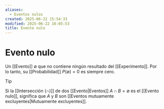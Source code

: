 ```yaml
---
aliases:
  - Eventos nulos
created: 2025-06-22 15:54:33
modified: 2025-06-22 16:05:53
title: Evento nulo
---
```


# Evento nulo

Un [[Evento]] $\emptyset$ que no contiene ningún resultado del [[Experimento]]. Por lo tanto, su [[Probabilidad]] $P \left( \emptyset \right) = 0$ es siempre cero.

> [!tip]
> Si la [[Intersección (∩)]] de dos [[Evento|Eventos]] $A \cap B = \emptyset$ es el [[Evento nulo]], significa que $A$ y $B$ son [[Eventos mutuamente excluyentes|Mutuamente excluyentes]].
